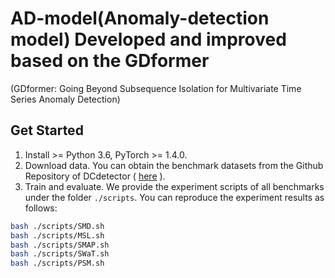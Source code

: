# AD-model(Anomaly-detection model) Developed and improved based on the GDformer

(GDformer: Going Beyond Subsequence Isolation for Multivariate Time Series Anomaly Detection)


## Get Started

1. Install >= Python 3.6, PyTorch >= 1.4.0.
2. Download data. You can obtain the benchmark datasets from the Github Repository of DCdetector ( [here](https://drive.google.com/drive/folders/1RaIJQ8esoWuhyphhmMaH-VCDh-WIluRR) ).
3. Train and evaluate. We provide the experiment scripts of all benchmarks under the folder `./scripts`. You can reproduce the experiment results as follows:
```bash
bash ./scripts/SMD.sh
bash ./scripts/MSL.sh
bash ./scripts/SMAP.sh
bash ./scripts/SWaT.sh
bash ./scripts/PSM.sh
```
